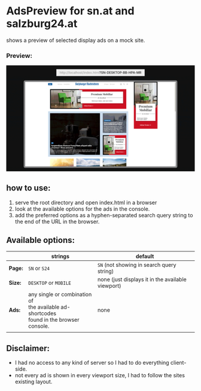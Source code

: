 # AdsPreview for sn.at and salzburg24.at

shows a preview of selected display ads on a mock site.

### Preview:

![URL / Browser preview](https://github.com/dalailahner/AdsPreview/blob/7dc8757ca9775a277b4cdd96118dce28e43bbb1e/preview.gif)

## how to use:

1. serve the root directory and open index.html in a browser
2. look at the available options for the ads in the console.
3. add the preferred options as a hyphen-separated search query string to the end of the URL in the browser.

## Available options:

|           | strings                                                                                      | default                                           |
| --------- | -------------------------------------------------------------------------------------------- | ------------------------------------------------- |
| **Page:** | `SN` or `S24`                                                                                | `SN` (not showing in search query string)         |
| **Size:** | `DESKTOP` or `MOBILE`                                                                        | none (just displays it in the available viewport) |
| **Ads:**  | any single or combination of<br>the available ad-shortcodes<br>found in the browser console. | none                                              |
|           |                                                                                              |                                                   |

## Disclaimer:

- I had no access to any kind of server so I had to do everything client-side.
- not every ad is shown in every viewport size, I had to follow the sites existing layout.
